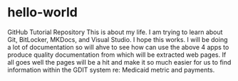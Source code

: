 # hello-world
GitHub Tutorial Repository
This is about my life. I am trying to learn about Git, BitLocker, MKDocs, and Visual Studio.
I hope this works. I will be doing a lot of documentation so will ahve to see how can use the above 4 apps to produce quality documentation from which will be extracted web pages.
If all goes well the pages will be a hit and make it so much easier for us to find information within the GDIT system re: Medicaid metric and payments.
